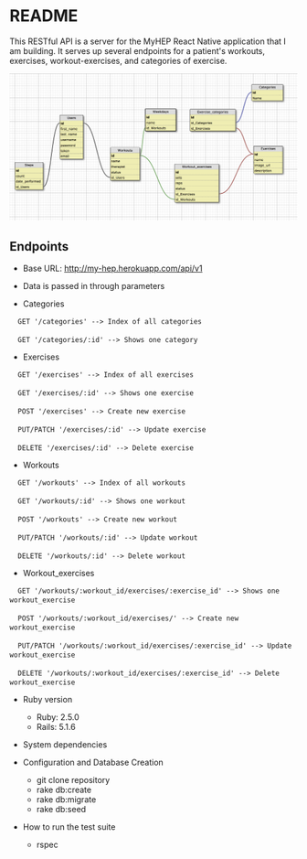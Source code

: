 # README

This RESTful API is a server for the MyHEP React Native application that I am building. It serves up several endpoints for a patient's workouts, exercises, workout-exercises, and categories of exercise.

![alt text](myHEP_schema.png)

## Endpoints

* Base URL: http://my-hep.herokuapp.com/api/v1

* Data is passed in through parameters

* Categories

```
  GET '/categories' --> Index of all categories

  GET '/categories/:id' --> Shows one category
```

* Exercises

```
  GET '/exercises' --> Index of all exercises

  GET '/exercises/:id' --> Shows one exercise

  POST '/exercises' --> Create new exercise

  PUT/PATCH '/exercises/:id' --> Update exercise

  DELETE '/exercises/:id' --> Delete exercise
```

* Workouts

```
  GET '/workouts' --> Index of all workouts

  GET '/workouts/:id' --> Shows one workout

  POST '/workouts' --> Create new workout

  PUT/PATCH '/workouts/:id' --> Update workout

  DELETE '/workouts/:id' --> Delete workout
```

* Workout_exercises

```
  GET '/workouts/:workout_id/exercises/:exercise_id' --> Shows one workout_exercise

  POST '/workouts/:workout_id/exercises/' --> Create new workout_exercise

  PUT/PATCH '/workouts/:workout_id/exercises/:exercise_id' --> Update workout_exercise

  DELETE '/workouts/:workout_id/exercises/:exercise_id' --> Delete workout_exercise
```

* Ruby version
  - Ruby: 2.5.0
  - Rails: 5.1.6

* System dependencies

* Configuration and Database Creation
  - git clone repository
  - rake db:create
  - rake db:migrate
  - rake db:seed

* How to run the test suite
  - rspec
